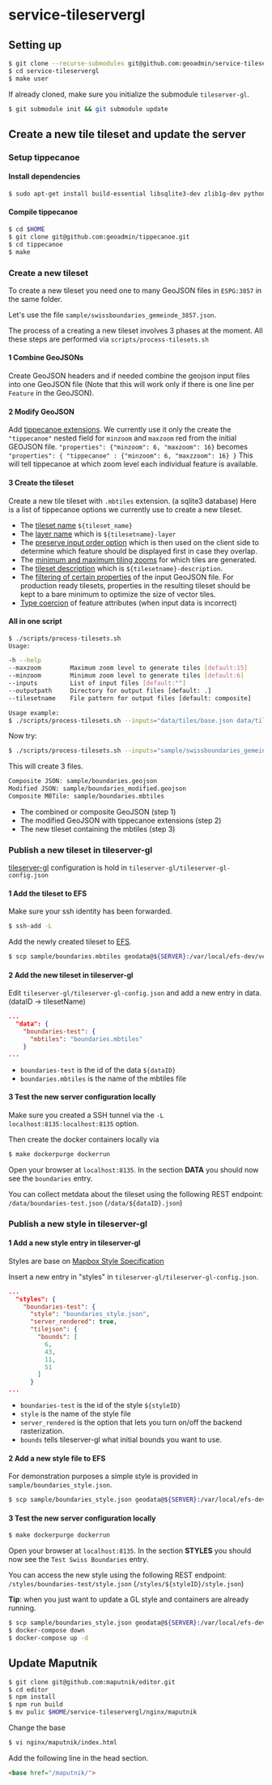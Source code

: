  # service-tileservergl

## Setting up

```bash
$ git clone --recurse-submodules git@github.com:geoadmin/service-tileservergl.git
$ cd service-tileservergl
$ make user
```

If already cloned, make sure you initialize the submodule `tileserver-gl`.

```bash
$ git submodule init && git submodule update
```

## Create a new tile tileset and update the server


### Setup tippecanoe


####  Install dependencies

```bash
$ sudo apt-get install build-essential libsqlite3-dev zlib1g-dev python-virtualenv npm docker-compose
```

#### Compile tippecanoe

```bash
$ cd $HOME
$ git clone git@github.com:geoadmin/tippecanoe.git
$ cd tippecanoe
$ make
```

### Create a new tileset

To create a new tileset you need one to many GeoJSON files in `ESPG:3857` in the same folder.

Let's use the file `sample/swissboundaries_gemeinde_3857.json`.

The process of a creating a new tileset involves 3 phases at the moment.
All these steps are performed via `scripts/process-tilesets.sh`

#### 1 Combine GeoJSONs

Create GeoJSON headers and if needed combine the geojson input files into one GeoJSON file (Note that this will work only if there is one line per `Feature` in the GeoJSON).

#### 2 Modify GeoJSON

Add [tippecanoe extensions](https://github.com/geoadmin/tippecanoe#geojson-extension).
We currently use it only the create the `"tippecanoe"` nested field for `minzoom` and `maxzoom` red from the initial GEOJSON file. `"properties": {"minzoom": 6, "maxzoom": 16}` becomes `"properties": { "tippecanoe" : {"minzoom": 6, "maxzzoom": 16} }`
This will tell tippecanoe at which zoom level each individual feature is available.

#### 3 Create the tileset

Create a new tile tileset with `.mbtiles` extension. (a sqlite3 database)
Here is a list of tippecanoe options we currently use to create a new tileset.

- The [tileset name](https://github.com/geoadmin/tippecanoe#output-tileset-1) `${tileset_name}`
- The [layer name](https://github.com/geoadmin/tippecanoe#tileset-description-and-attribution-1) which is `${tilesetname}-layer`
- The [preserve input order option](https://github.com/mapbox/tippecanoe#reordering-features-within-each-tile) which is then used on the client side to determine which feature should be displayed first in case they overlap.
- The [minimum and maximum tiling zooms](https://github.com/mapbox/tippecanoe#zoom-levels) for which tiles are generated.
- The [tileset description](https://github.com/mapbox/tippecanoe#tileset-description-and-attribution) which is `${tilesetname}-description`.
- The [filtering of certain properties](https://github.com/mapbox/tippecanoe#filtering-feature-attributes) of the input GeoJSON file. For production ready tilesets, properties in the resulting tileset should be kept to a bare minimum to optimize the size of vector tiles.
- [Type coercion](https://github.com/mapbox/tippecanoe#modifying-feature-attributes) of feature attributes (when input data is incorrect)

#### All in one script

```bash
$ ./scripts/process-tilesets.sh
Usage:

-h --help
--maxzoom        Maximum zoom level to generate tiles [default:15]
--minzoom        Minimum zoom level to generate tiles [default:6]
--inputs         List of input files [default:""]
--outputpath     Directory for output files [default: .]
--tilesetname    File pattern for output files [default: composite]

Usage example:
$ ./scripts/process-tilesets.sh --inputs="data/tiles/base.json data/tiles/adds.json" --outputpath=data/tiles --tilesetname=composite
```

Now try:

```bash
$ ./scripts/process-tilesets.sh --inputs="sample/swissboundaries_gemeinde_3857.json" --outputpath=sample --tilesetname=boundaries
```

This will create 3 files.

```bash
Composite JSON: sample/boundaries.geojson
Modified JSON: sample/boundaries_modified.geojson
Composite MBTile: sample/boundaries.mbtiles
```

- The combined or composite GeoJSON (step 1)
- The modified GeoJSON with tippecanoe extensions (step 2)
- The new tileset containing the mbtiles (step 3)

### Publish a new tileset in tileserver-gl

[tileserver-gl](https://github.com/geoadmin/tileserver-gl) configuration is hold in `tileserver-gl/tileserver-gl-config.json`

#### 1 Add the tileset to EFS

Make sure your ssh identity has been forwarded.

```bash
$ ssh-add -L
```

Add the newly created tileset to [EFS](https://aws.amazon.com/efs/?nc1=h_ls).

```bash
$ scp sample/boundaries.mbtiles geodata@${SERVER}:/var/local/efs-dev/vector-forge/swisstopo-tiles
```

#### 2 Add the new tileset in tileserver-gl

Edit `tileserver-gl/tileserver-gl-config.json` and add a new entry in data. (dataID -> tilesetName)

```json
...
  "data": {
    "boundaries-test": {
      "mbtiles": "boundaries.mbtiles"
    }
...
```

- `boundaries-test` is the id of the data `${dataID}`
- `boundaries.mbtiles` is the name of the mbtiles file

#### 3 Test the new server configuration locally

Make sure you created a SSH tunnel via the `-L localhost:8135:localhost:8135` option.

Then create the docker containers locally via

```bash
$ make dockerpurge dockerrun
```

Open your browser at `localhost:8135`. In the section **DATA** you should now see the `boundaries` entry.

You can collect metdata about the tileset using the following REST endpoint: `/data/boundaries-test.json` (`/data/${dataID}.json`)

### Publish a new style in tileserver-gl

#### 1 Add a new style entry in tileserver-gl

Styles are base on [Mapbox Style Specification](https://www.mapbox.com/mapbox-gl-js/style-spec/)

Insert a new entry in "styles" in `tileserver-gl/tileserver-gl-config.json`.

```json
...
  "styles": {
    "boundaries-test": {
      "style": "boundaries_style.json",
      "server_rendered": true,
      "tilejson": {
        "bounds": [
          6,
          43,
          11,
          51
        ]
      }
...
```

- `boundaries-test` is the id of the style `${styleID}`
- `style` is the name of the style file
- `server_rendered` is the option that lets you turn on/off the backend rasterization.
- `bounds` tells tileserver-gl what initial bounds you want to use.

#### 2 Add a new style file to EFS

For demonstration purposes a simple style is provided in `sample/boundaries_style.json`.

```bash
$ scp sample/boundaries_style.json geodata@${SERVER}:/var/local/efs-dev/vector-forge/swisstopo-styles
```

#### 3 Test the new server configuration locally

```bash
$ make dockerpurge dockerrun
```

Open your browser at `localhost:8135`. In the section **STYLES** you should now see the `Test Swiss Boundaries` entry.

You can access the new style using the following REST endpoint: `/styles/boundaries-test/style.json` (`/styles/${styleID}/style.json`)

**Tip**: when you just want to update a GL style and containers are already running.

```bash
$ scp sample/boundaries_style.json geodata@${SERVER}:/var/local/efs-dev/vector-forge/swisstopo-styles
$ docker-compose down
$ docker-compose up -d
```

## Update Maputnik

```bash
$ git clone git@github.com:maputnik/editor.git
$ cd editor
$ npm install
$ npm run build
$ mv pulic $HOME/service-tileservergl/nginx/maputnik
```

Change the base

```bash
$ vi nginx/maputnik/index.html
```

Add the following line in the head section.

```html
<base href="/maputnik/">
```
